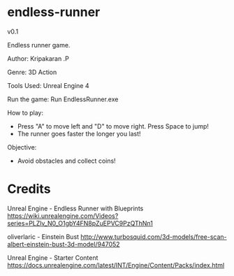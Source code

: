 # endless-runner

v0.1

Endless runner game.

Author: Kripakaran .P

Genre: 3D Action

Tools Used:
Unreal Engine 4

Run the game:
Run EndlessRunner.exe

How to play:
* Press "A" to move left and "D" to move right. Press Space to jump!
* The runner goes faster the longer you last!

Objective:
* Avoid obstacles and collect coins!

# Credits

Unreal Engine - Endless Runner with Blueprints
https://wiki.unrealengine.com/Videos?series=PLZlv_N0_O1gbY4FN8pZuEPVC9PzQThNn1

oliverlaric - Einstein Bust
http://www.turbosquid.com/3d-models/free-scan-albert-einstein-bust-3d-model/947052

Unreal Engine - Starter Content
https://docs.unrealengine.com/latest/INT/Engine/Content/Packs/index.html

